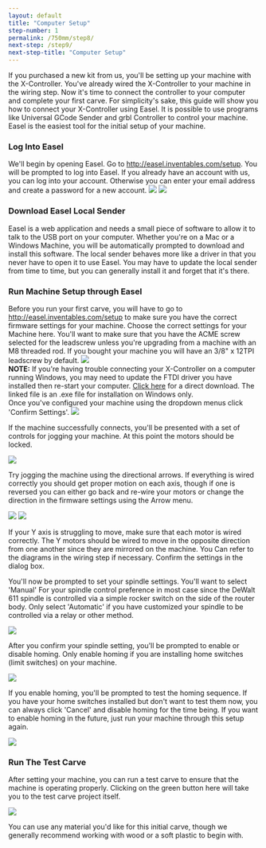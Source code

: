 ```yaml
---
layout: default
title: "Computer Setup"
step-number: 1
permalink: /750mm/step8/
next-step: /step9/
next-step-title: "Computer Setup"
---
```


If you purchased a new kit from us, you'll be setting up your machine with the X-Controller. You've already wired the X-Controller to your machine in the wiring step. Now it's time to connect the controller to your computer and complete your first carve. For simplicity's sake, this guide will show you how to connect your X-Controller using Easel. It is possible to use programs like Universal GCode Sender and grbl Controller to control your machine. Easel is the easiest tool for the initial setup of your machine.

<h3 id="easel_account">Log Into Easel</h3>
We'll begin by opening Easel. Go to <a href="http://easel.inventables.com/setup">http://easel.inventables.com/setup</a>. You will be prompted to log into Easel. If you already have an account with us, you can log into your account. Otherwise you can enter your email address and create a password for a new account.


<img src="../signin.png">

<img src="../firstlogin.png">

<h3 id="local-sender">Download Easel Local Sender</h3>
Easel is a web application and needs a small piece of software to allow it to talk to the USB port on your computer. Whether you're on a Mac or a Windows Machine, you will be automatically prompted to download and install this software. The local sender behaves more like a driver in that you never have to open it to use Easel. You may have to update the local sender from time to time, but you can generally install it and forget that it's there.

<h3>Run Machine Setup through Easel</h3>
Before you run your first carve, you will have to go to <a href="http://easel.inventables.com/setup">http://easel.inventables.com/setup</a> to make sure you have the correct firmware settings for your machine. Choose the correct settings for your Machine here. You'll want to make sure that you have the ACME screw selected for the leadscrew unless you're upgrading from a machine with an M8 threaded rod. If you bought your machine you will have an 3/8" x 12TPI leadscrew by default.

<img src="../machinedetail.png">

<div class="note"><strong>NOTE:</strong> If you're having trouble connecting your X-Controller on a computer running Windows, you may need to update the FTDI driver you have installed then re-start your computer. <a href="http://www.ftdichip.com/Drivers/CDM/CDM%20v2.12.12%20WHQL%20Certified.exe">Click here</a> for a direct download. The linked file is an .exe file for installation on Windows only.</div>
Once you've configured your machine using the dropdown menus click 'Confirm Settings'.

<img src="../connecting.png">

If the machine successfully connects, you'll be presented with a set of controls for jogging your machine. At this point the motors should be locked.

<img src="../testwiring.png">

Try jogging the machine using the directional arrows. If everything is wired correctly you should get proper motion on each axis, though if one is reversed you can either go back and re-wire your motors or change the direction in the firmware settings using the Arrow menu.

<img src="../deadaxis.png">

<img src="../fixaxis.png">

If your Y axis is struggling to move, make sure that each motor is wired correctly. The Y motors should be wired to move in the opposite direction from one another since they are mirrored on the machine. You Can refer to the diagrams in the wiring step if necessary. Confirm the settings in the dialog box.

You'll now be prompted to set your spindle settings. You'll want to select 'Manual' For your spindle control preference in most case since the DeWalt 611 spindle is controlled via a simple rocker switch on the side of the router body. Only select 'Automatic' if you have customized your spindle to be controlled via a relay or other method.

<img src="../spindleset.png">

After you confirm your spindle setting, you'll be prompted to enable or disable homing. Only enable homing if you are installing home switches (limit switches) on your machine.

<img src="../limswitch.png">

If you enable homing, you'll be prompted to test the homing sequence. If you have your home switches installed but don't want to test them now, you can always click 'Cancel' and disable homing for the time being. If you want to enable homing in the future, just run your machine through this setup again.

<img src="../homingseq.png">


<h3>Run The Test Carve</h3>

After setting your machine, you can run a test carve to ensure that the machine is operating properly. Clicking on the green button here will take you to the test carve project itself.

<img src="../testcarve.png">

You can use any material you'd like for this initial carve, though we generally recommend working with wood or a soft plastic to begin with.